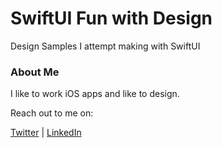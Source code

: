 # SwiftUI Fun with Design 

Design Samples I attempt making with SwiftUI

### About Me

I like to work iOS apps and like to design.

Reach out to me on:

[Twitter](https://twitter.com/rajhraval) | [LinkedIn](https://www.linkedin.com/in/rajhraval/)
